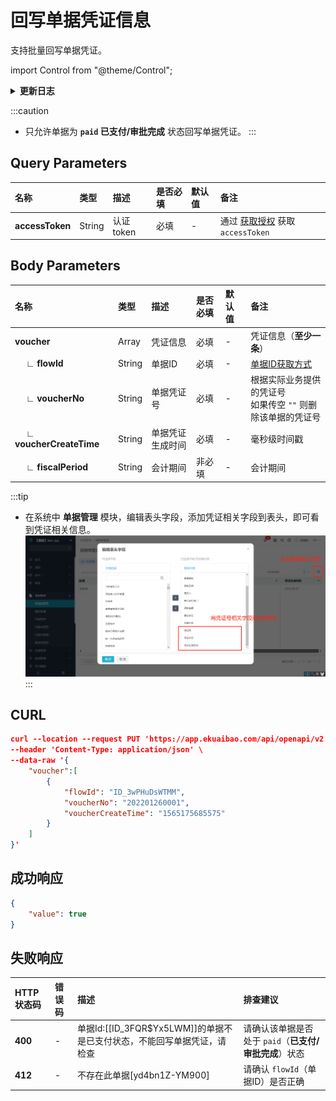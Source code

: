 # 回写单据凭证信息
支持批量回写单据凭证。

import Control from "@theme/Control";

<Control
method="PUT"
url="/api/openapi/v2.1/flow/data/erpVoucher"
/>

<details>
  <summary><b>更新日志</b></summary>
  <div>

  [**1.6.0**](/docs/open-api/notice/update-log#160) &emsp; -> 🚀 接口升级 `v2.1` 版本，新增了业务校验只允许 `paid`（已支付/审批完成）状态回写单据凭证。<br/>
  [**0.7.132**](/docs/open-api/notice/update-log#07132) -> 🐞 修复了回写凭证信息清除凭证号时，凭证状态、生成时间未能正确回写的BUG。<br/>

  </div>
</details>

:::caution
- 只允许单据为 **`paid` 已支付/审批完成** 状态回写单据凭证。
:::

## Query Parameters

| 名称 | 类型 | 描述 | 是否必填 | 默认值 | 备注 |
| :--- | :--- | :--- | :--- |:--- | :--- |
| **accessToken** | String | 认证token | 必填 | - | 通过 [获取授权](/docs/open-api/getting-started/auth) 获取 `accessToken` |

## Body Parameters

| 名称 | 类型 | 描述 | 是否必填 | 默认值 | 备注 |
| :--- | :--- | :--- | :--- |:--- | :--- |
|**voucher**                     | Array  | 凭证信息       | 必填  | - | 凭证信息（**至少一条**） |
|**&emsp; ∟ flowId**            | String | 单据ID         | 必填  | - | [单据ID获取方式](/docs/open-api/flows/question-answer#问题一) |
|**&emsp; ∟ voucherNo**         | String | 单据凭证号      | 必填  | - |  根据实际业务提供的凭证号<br/>如果传空 `""` 则删除该单据的凭证号 |
|**&emsp; ∟ voucherCreateTime** | String | 单据凭证生成时间 | 必填  | - |  毫秒级时间戳 |
|**&emsp; ∟ fiscalPeriod**      | String | 会计期间       | 非必填 | - |  会计期间 |

:::tip
- 在系统中 **单据管理** 模块，编辑表头字段，添加凭证相关字段到表头，即可看到凭证相关信息。
  ![单据凭证信息](images/单据凭证信息.png)
:::

## CURL
```json
curl --location --request PUT 'https://app.ekuaibao.com/api/openapi/v2.1/flow/data/erpVoucher?accessToken=ID_3xhx4F9YDa0:djg8LshfUkfM00' \
--header 'Content-Type: application/json' \
--data-raw '{
    "voucher":[
        {
            "flowId": "ID_3wPHuDsWTMM",
            "voucherNo": "202201260001",
            "voucherCreateTime": "1565175685575"
        }
    ]
}'
```

## 成功响应
```json
{
    "value": true
}
```

## 失败响应

| HTTP状态码 | 错误码 | 描述 | 排查建议 |
| :--- | :--- | :--- | :--- |
| **400** | - | 单据Id:[[ID_3FQR$Yx5LWM]]的单据不是已支付状态，不能回写单据凭证，请检查 | 请确认该单据是否处于 `paid`（**已支付/审批完成**）状态  | 
| **412** | - | 不存在此单据[yd4bn1Z-YM900] | 请确认 `flowId`（单据ID）是否正确  | 
